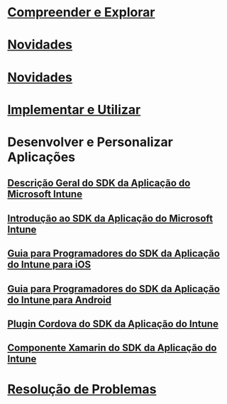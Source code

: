 # [Compreender e Explorar](/intune/understand-explore/introduction-to-microsoft-intune)
# [Novidades](/intune/whats-new/whats-new-in-microsoft-intune)
# [Novidades](/intune/whats-new/whats-new-in-microsoft-intune)
# [Implementar e Utilizar](/intune/deploy-use/overview-of-device-and-app-lifecycles-in-microsoft-intune)
# Desenvolver e Personalizar Aplicações
## [Descrição Geral do SDK da Aplicação do Microsoft Intune](intune-app-sdk.md)
## [Introdução ao SDK da Aplicação do Microsoft Intune](intune-app-sdk-get-started.md)
## [Guia para Programadores do SDK da Aplicação do Intune para iOS](intune-app-sdk-ios.md)
## [Guia para Programadores do SDK da Aplicação do Intune para Android](intune-app-sdk-android.md)
## [Plugin Cordova do SDK da Aplicação do Intune](intune-app-sdk-cordova.md)
## [Componente Xamarin do SDK da Aplicação do Intune](intune-app-sdk-xamarin.md)
# [Resolução de Problemas](/intune/troubleshoot/how-to-get-support-for-microsoft-intune)


<!--HONumber=Nov16_HO4-->


